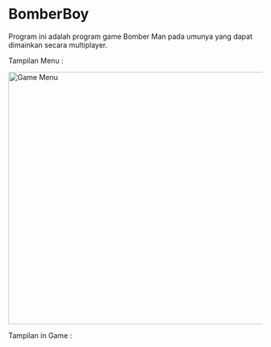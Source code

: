 # BomberBoy

Program ini adalah program game Bomber Man pada umunya yang dapat dimainkan secara multiplayer.

Tampilan Menu :

<img src="https://github.com/aldoalfi/BomberBoy/tree/master/assets/game_menu.png" alt="Game Menu" width="600" height="500">

Tampilan in Game :


